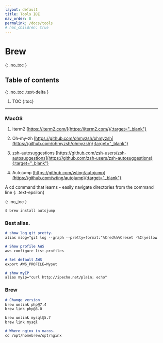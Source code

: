 ```yaml
---
layout: default
title: Tools IDE
nav_order: 8
permalink: /docs/tools
# has_children: true
---
```


# Brew
{: .no_toc }

## Table of contents
{: .no_toc .text-delta }

1. TOC
{:toc}

---
### MacOS

1. Iterm2 [https://iterm2.com/](https://iterm2.com/){:target="_blank"}
2. Oh-my-zh [https://github.com/ohmyzsh/ohmyzsh](https://github.com/ohmyzsh/ohmyzsh){:target="_blank"}
3. zsh-autosuggestions [https://github.com/zsh-users/zsh-autosuggestions](https://github.com/zsh-users/zsh-autosuggestions){:target="_blank"}

4. Autojump [https://github.com/wting/autojump](https://github.com/wting/autojump){:target="_blank"}


A cd command that learns - easily navigate directories from the command line
{: .text-epsilon}

{: .no_toc }
```markdown
$ brew install autojump
```

### Best alias.

```markdown
# show log git pretty.
alias mlog="git log --graph --pretty=format:'%Cred%h%Creset -%C(yellow)%d%Creset %s %Cgreen(%cr) %C(bold blue)<%an>%Creset' --abbrev-commit"

# Show profile AWS
aws configure list-profiles

# Set default AWS
export AWS_PROFILE=Mypet

# show myIP
alias myip="curl http://ipecho.net/plain; echo"
```

### Brew

```markdown
# Change version
brew unlink php@7.4
brew link php@8.0

brew unlink mysql@5.7
brew link mysql

# Where nginx in macos.
cd /opt/homebrew/opt/nginx
```